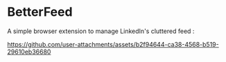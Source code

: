 # BetterFeed

A simple browser extension to manage LinkedIn's cluttered feed :

https://github.com/user-attachments/assets/b2f94644-ca38-4568-b519-29610eb36680
